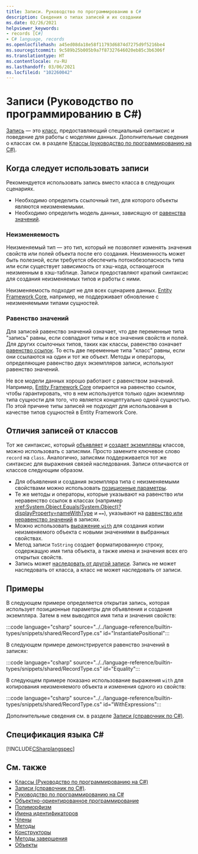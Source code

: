 ```yaml
---
title: Записи. Руководство по программированию в C#
description: Сведения о типах записей и их создании
ms.date: 02/26/2021
helpviewer_keywords:
- records [C#]
- C# language, records
ms.openlocfilehash: a45ed08da18e58f11793d6874d7275d9f5216be4
ms.sourcegitcommit: 9c589b25b005b9a7f87327646020eb85c3b6306f
ms.translationtype: HT
ms.contentlocale: ru-RU
ms.lasthandoff: 03/06/2021
ms.locfileid: "102260042"
---
```

# <a name="records-c-programming-guide"></a>Записи (Руководство по программированию в C#)

[Запись](../../language-reference/builtin-types/record.md) — это [класс](../../language-reference/keywords/class.md), предоставляющий специальный синтаксис и поведение для работы с моделями данных. Дополнительные сведения о классах см. в разделе [Классы (руководство по программированию на C#)](classes.md).

## <a name="when-to-use-records"></a>Когда следует использовать записи

Рекомендуется использовать запись вместо класса в следующих сценариях.

* Необходимо определить ссылочный тип, для которого объекты являются неизменяемыми.
* Необходимо определить модель данных, зависящую от [равенства значений](../statements-expressions-operators/equality-comparisons.md#value-equality).

### <a name="immutability"></a>Неизменяемость

Неизменяемый тип — это тип, который не позволяет изменять значения свойств или полей объекта после его создания. Неизменность может быть полезной, если требуется обеспечить потокобезопасность типа или если существует зависимость от хэш-кода, остающегося неизменным в хэш-таблице. Записи предоставляют краткий синтаксис для создания неизменяемых типов и работы с ними.

Неизменяемость подходит не для всех сценариев данных. [Entity Framework Core](/ef/core/), например, не поддерживает обновление с неизменяемыми типами сущностей.

### <a name="value-equality"></a>Равенство значений

Для записей равенство значений означает, что две переменные типа "запись" равны, если совпадают типы и все значения свойств и полей. Для других ссылочных типов, таких как классы, равенство означает [равенство ссылок](../statements-expressions-operators/equality-comparisons.md#reference-equality). То есть две переменные типа "класс" равны, если они ссылаются на один и тот же объект. Методы и операторы, определяющие равенство двух экземпляров записи, используют равенство значений.

Не все модели данных хорошо работают с равенством значений. Например, [Entity Framework Core](/ef/core/) опирается на равенство ссылок, чтобы гарантировать, что в нем используется только один экземпляр типа сущности для того, что является концептуально одной сущностью. По этой причине типы записей не подходят для использования в качестве типов сущностей в Entity Framework Core.

## <a name="how-records-differ-from-classes"></a>Отличия записей от классов

Тот же синтаксис, который [объявляет](classes.md#declaring-classes) и [создает экземпляры](classes.md#creating-objects) классов, можно использовать с записями. Просто замените ключевое слово `record` на `class`. Аналогично, записями поддерживается тот же синтаксис для выражения связей наследования. Записи отличаются от классов следующим образом.

* Для объявления и создания экземпляра типа с неизменяемыми свойствами можно использовать [позиционные параметры](../../language-reference/builtin-types/record.md#positional-syntax-for-property-definition).
* Те же методы и операторы, которые указывают на равенство или неравенство ссылок в классах (например <xref:System.Object.Equals(System.Object)?displayProperty=nameWithType> и `==`), указывают на [равенство или неравенство значений](../../language-reference/builtin-types/record.md#value-equality) в записях.
* Можно использовать [выражение `with`](../../language-reference/builtin-types/record.md#nondestructive-mutation) для создания копии неизменяемого объекта с новыми значениями в выбранных свойствах.
* Метод записи `ToString` создает форматированную строку, содержащую имя типа объекта, а также имена и значения всех его открытых свойств.
* Запись может [наследовать от другой записи](../../language-reference/builtin-types/record.md#inheritance). Запись не может наследовать от класса, а класс не может наследовать от записи.

## <a name="examples"></a>Примеры

В следующем примере определяется открытая запись, которая использует позиционные параметры для объявления и создания экземпляра. Затем в нем выводятся имя типа и значения свойств:

:::code language="csharp" source="../../language-reference/builtin-types/snippets/shared/RecordType.cs" id="InstantiatePositional":::

В следующем примере демонстрируется равенство значений в записях:

:::code language="csharp" source="../../language-reference/builtin-types/snippets/shared/RecordType.cs" id="Equality":::

В следующем примере показано использование выражения `with` для копирования неизменяемого объекта и изменения одного из свойств:

:::code language="csharp" source="../../language-reference/builtin-types/snippets/shared/RecordType.cs" id="WithExpressions":::

Дополнительные сведения см. в разделе [Записи (справочник по C#)](../../language-reference/builtin-types/record.md).
  
## <a name="c-language-specification"></a>Спецификация языка C#

[!INCLUDE[CSharplangspec](~/includes/csharplangspec-md.md)]  
  
## <a name="see-also"></a>См. также

- [Классы (Руководство по программированию на C#)](classes.md)
- [Записи (справочник по C#)](../../language-reference/builtin-types/record.md).
- [Руководство по программированию на C#](../index.md)
- [Объектно-ориентированное программирование](../../tutorials/intro-to-csharp/object-oriented-programming.md)
- [Полиморфизм](polymorphism.md)
- [Имена идентификаторов](../inside-a-program/identifier-names.md)
- [Члены](members.md)
- [Методы](methods.md)
- [Конструкторы](constructors.md)
- [Методы завершения](destructors.md)
- [Объекты](objects.md)
